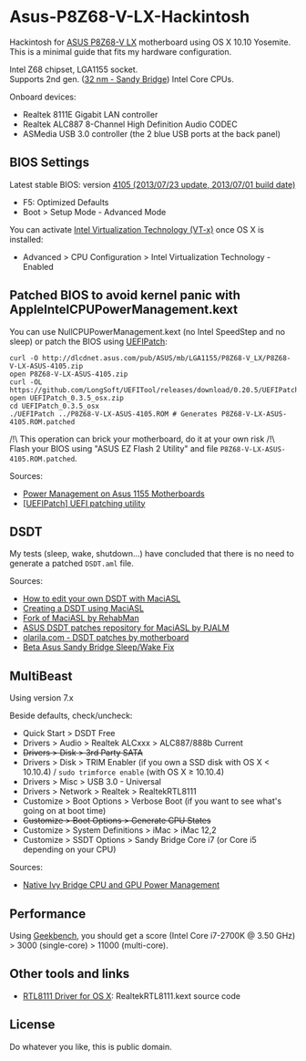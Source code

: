 # Asus-P8Z68-V-LX-Hackintosh

Hackintosh for [ASUS P8Z68-V LX](https://www.asus.com/Motherboards/P8Z68V_LX/) motherboard using OS X 10.10 Yosemite.  
This is a minimal guide that fits my hardware configuration.

Intel Z68 chipset, LGA1155 socket.  
Supports 2nd gen. ([32 nm - Sandy Bridge](http://en.wikipedia.org/wiki/Sandy_Bridge)) Intel Core CPUs.

Onboard devices:
- Realtek 8111E Gigabit LAN controller
- Realtek ALC887 8-Channel High Definition Audio CODEC
- ASMedia USB 3.0 controller (the 2 blue USB ports at the back panel)

## BIOS Settings

Latest stable BIOS: version [4105 (2013/07/23 update, 2013/07/01 build date)](https://www.asus.com/Motherboards/P8Z68V_LX/HelpDesk_Download/)
- F5: Optimized Defaults
- Boot > Setup Mode - Advanced Mode

You can activate [Intel Virtualization Technology (VT-x)](http://en.wikipedia.org/wiki/X86_virtualization#Intel_virtualization_.28VT-x.29) once OS X is installed:
- Advanced > CPU Configuration > Intel Virtualization Technology - Enabled

## Patched BIOS to avoid kernel panic with AppleIntelCPUPowerManagement.kext

You can use NullCPUPowerManagement.kext (no Intel SpeedStep and no sleep) or patch the BIOS using [UEFIPatch](https://github.com/LongSoft/UEFITool):
```Shell
curl -O http://dlcdnet.asus.com/pub/ASUS/mb/LGA1155/P8Z68-V_LX/P8Z68-V-LX-ASUS-4105.zip
open P8Z68-V-LX-ASUS-4105.zip
curl -OL https://github.com/LongSoft/UEFITool/releases/download/0.20.5/UEFIPatch_0.3.5_osx.zip
open UEFIPatch_0.3.5_osx.zip
cd UEFIPatch_0.3.5_osx
./UEFIPatch ../P8Z68-V-LX-ASUS-4105.ROM # Generates P8Z68-V-LX-ASUS-4105.ROM.patched
```

/!\ This operation can brick your motherboard, do it at your own risk /!\  
Flash your BIOS using "ASUS EZ Flash 2 Utility" and file `P8Z68-V-LX-ASUS-4105.ROM.patched`.

Sources:
- [Power Management on Asus 1155 Motherboards](http://www.tonymacx86.com/bios-uefi/43486-asus-1155-patched-bios-repository.html)
- [[UEFIPatch] UEFI patching utility](http://www.insanelymac.com/forum/topic/285444-uefipatch-uefi-patching-utility/)

## DSDT

My tests (sleep, wake, shutdown...) have concluded that there is no need to generate a patched `DSDT.aml` file.

Sources:
- [How to edit your own DSDT with MaciASL](http://www.macbreaker.com/2014/03/how-to-edit-your-own-dsdt-with-maciasl.html)
- [Creating a DSDT using MaciASL](http://pjalm.com/forums/index.php?topic=3.0)
- [Fork of MaciASL by RehabMan](https://github.com/RehabMan/OS-X-MaciASL-patchmatic)
- [ASUS DSDT patches repository for MaciASL by PJALM](http://maciasl.sourceforge.net/pjalm/asus/)
- [olarila.com - DSDT patches by motherboard](http://olarila.com/forum/packs.php)
- [Beta Asus Sandy Bridge Sleep/Wake Fix](http://www.tonymacx86.com/dsdt/50036-beta-asus-sandy-bridge-sleep-wake-fix.html)

## MultiBeast

Using version 7.x

Beside defaults, check/uncheck:
- Quick Start > DSDT Free
- Drivers > Audio > Realtek ALCxxx > ALC887/888b Current
- ~~Drivers > Disk > 3rd Party SATA~~
- Drivers > Disk > TRIM Enabler (if you own a SSD disk with OS X < 10.10.4) / `sudo trimforce enable` (with OS X ≥ 10.10.4)
- Drivers > Misc > USB 3.0 - Universal
- Drivers > Network > Realtek > RealtekRTL8111
- Customize > Boot Options > Verbose Boot (if you want to see what's going on at boot time)
- ~~Customize > Boot Options > Generate CPU States~~
- Customize > System Definitions > iMac > iMac 12,2
- Customize > SSDT Options > Sandy Bridge Core i7 (or Core i5 depending on your CPU)

Sources:
- [Native Ivy Bridge CPU and GPU Power Management](http://www.tonymacx86.com/mountain-lion-desktop-support/86807-ml-native-ivy-bridge-cpu-gpu-power-management.html)

## Performance

Using [Geekbench](http://www.primatelabs.com/geekbench/), you should get a score (Intel Core i7-2700K @ 3.50 GHz) > 3000 (single-core) > 11000 (multi-core).

## Other tools and links

- [RTL8111 Driver for OS X](https://github.com/Mieze/RTL8111_driver_for_OS_X): RealtekRTL8111.kext source code

## License

Do whatever you like, this is public domain.
